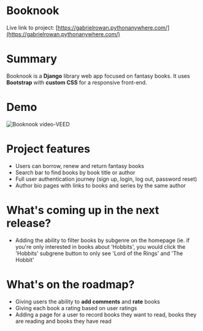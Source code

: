 # Booknook

Live link to project: [https://gabrielrowan.pythonanywhere.com/](https://gabrielrowan.pythonanywhere.com/)


# Summary

Booknook is a **Django** library web app focused on fantasy books. It uses **Bootstrap** with **custom CSS** for a responsive front-end.

# Demo

![Booknook video-VEED](https://github.com/user-attachments/assets/01399a1f-3e38-4857-aab6-4c412ae1cedc)

# Project features
- Users can borrow, renew and return fantasy books
- Search bar to find books by book title or author
- Full user authentication journey (sign up, login, log out, password reset)
- Author bio pages with links to books and series by the same author


# What's coming up in the next release?

- Adding the ability to filter books by subgenre on the homepage (ie. if you're only interested in books about 'Hobbits', you would click the 'Hobbits' subgrene button to only see 'Lord of the Rings' and 'The Hobbit'

# What's on the roadmap?

- Giving users the ability to **add comments** and **rate** books
- Giving each book a rating based on user ratings
- Adding a page for a user to record books they want to read, books they are reading and books they have read




